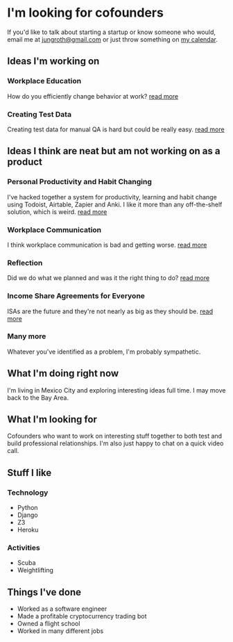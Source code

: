 # I'm looking for cofounders

If you'd like to talk about starting a startup or know someone who would, email me at [jungroth@gmail.com](mailto:jungroth@gmail.com) or just throw something on [my calendar](https://calendly.com/travisjungroth/chat).

## Ideas I'm working on
### Workplace Education
How do you efficiently change behavior at work? [read more](/ideas/workplace-education)

### Creating Test Data
Creating test data for manual QA is hard but could be really easy. [read more](/ideas/creating-test-data)

## Ideas I think are neat but am not working on as a product
### Personal Productivity and Habit Changing
I've hacked together a system for productivity, learning and habit change using Todoist, Airtable, Zapier and Anki. I like it more than any off-the-shelf solution, which is weird. [read more](/ideas/personal-productivity-and-habit-changing)

### Workplace Communication
I think workplace communication is bad and getting worse. [read more](/ideas/workplace-communication)

### Reflection
Did we do what we planned and was it the right thing to do? [read more](/ideas/reflection)

### Income Share Agreements for Everyone
ISAs are the future and they're not nearly as big as they should be. [read more](/ideas/income-share-agreements-for-everyone)

### Many more
Whatever you've identified as a problem, I'm probably sympathetic. 

## What I'm doing right now
I'm living in Mexico City and exploring interesting ideas full time. I may move back to the Bay Area.

## What I'm looking for
Cofounders who want to work on interesting stuff together to both test and build professional relationships. I'm also just happy to chat on a quick video call. 

## Stuff I like
### Technology
 * Python
 * Django
 * Z3
 * Heroku

### Activities
 * Scuba
 * Weightlifting
 
## Things I've done
 * Worked as a software engineer
 * Made a profitable cryptocurrency trading bot
 * Owned a flight school
 * Worked in many different jobs
